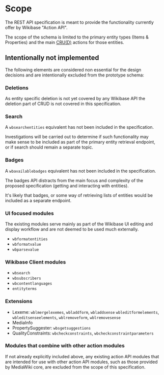 # Scope

The REST API specification is meant to provide the functionality currently offer by Wikibase "Action API".

The scope of the schema is limited to the primary entity types (Items & Properties) and the main [CRU(D)](https://en.wikipedia.org/wiki/Create,_read,_update_and_delete) actions for those entities.

## Intentionally not implemented

The following elements are considered non essential for the design decisions and are intentionally excluded from the prototype schema:

### Deletions

As entity specific deletion is not yet covered by any Wikibase API the deletion part of CRUD is not covered in this specification.

### Search

A `wbsearchentities` equivalent has not been included in the specification.

Investigations will be carried out to determine if such functionality may make sense to be included as part of the primary entity retrieval endpoint, or if search should remain a separate topic.

### Badges

A `wbavailablebadges` equivalent has not been included in the specification.

The badges API distracts from the main focus and complexity of the proposed specification (getting and interacting with entities).

It's likely that badges, or some way of retrieving lists of entities would be included as a separate endpoint.

### UI focused modules

The existing modules serve mainly as part of the Wikibase UI editing and display workflow and are not deemed to be used much externally.

- `wbformatentities`
- `wbformatvalue`
- `wbparsevalue`

### Wikibase Client modules

- `wbsearch`
- `wbsubscribers`
- `wbcontentlanguages`
- `entityterms`

### Extensions

- Lexeme: `wblmergelexemes`, `wbladdform`,  `wbladdsense` `wbleditformelements`, `wbleditsenseelements`, `wblremoveform`, `wblremovesense`
- MediaInfo
- PropertySuggester: `wbsgetsuggestions`
- QualityConstraints: `wbcheckconstraints`, `wbcheckconstraintparameters`

### Modules that combine with other action modules

If not already explicitly included above, any existing action API modules that are intended for use with other action API modules, such as those provided by MediaWiki core, are excluded from the scope of this specification.
